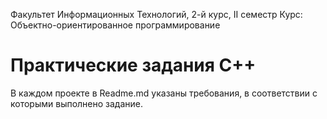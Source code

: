 Факультет Информационных Технологий,  2-й курс, II семестр
Курс: Объектно-ориентированное программирование

# Практические задания С++
В каждом проекте в Readme.md указаны требования, в соответствии с которыми выполнено задание.

